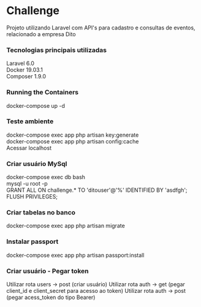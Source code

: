 # Challenge
Projeto utilizando Laravel com API's para cadastro e consultas de eventos, relacionado a empresa Dito

### Tecnologias principais utilizadas
Laravel 6.0  
Docker 19.03.1  
Composer 1.9.0  

### Running the Containers
docker-compose up -d  

### Teste ambiente
docker-compose exec app php artisan key:generate  
docker-compose exec app php artisan config:cache  
Acessar localhost

### Criar usuário MySql
docker-compose exec db bash  
mysql -u root -p  
GRANT ALL ON challenge.* TO 'ditouser'@'%' IDENTIFIED BY 'asdfgh';  
FLUSH PRIVILEGES;  

### Criar tabelas no banco
docker-compose exec app php artisan migrate  

### Instalar passport
docker-compose exec app php artisan passport:install

### Criar usuário - Pegar token
Utilizar rota users -> post (criar usuário)
Utilizar rota auth -> get (pegar client_id e client_secret para acesso ao token)
Utilizar rota auth -> post (pegar acess_token do tipo Bearer)